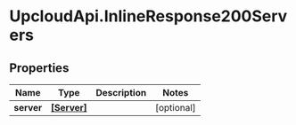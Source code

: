 # UpcloudApi.InlineResponse200Servers

## Properties
Name | Type | Description | Notes
------------ | ------------- | ------------- | -------------
**server** | [**[Server]**](Server.md) |  | [optional] 


